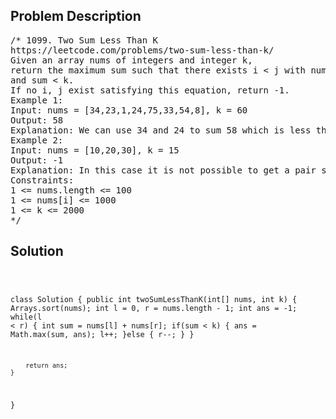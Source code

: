 <!--
<style>
  body { font-family: Arial, sans-serif; }
  .container { max-width: 100%; margin: 0 auto; padding: 10px; }
  .comment-block { max-width: 30%; background-color: #f9f9f9; padding: 10px; border-left: 5px solid #ccc; overflow-wrap: break-word; white-space: pre-wrap; }
  .code-block { background-color: #f4f4f4; padding: 10px; border: 1px solid #ddd; overflow-wrap: break-word; white-space: pre-wrap; }
</style>
-->

<div class='container'>
<h2>Problem Description</h2>
<div class='comment-block'>
<pre>
/* 1099. Two Sum Less Than K
https://leetcode.com/problems/two-sum-less-than-k/
Given an array nums of integers and integer k,
return the maximum sum such that there exists i < j with nums[i] + nums[j] = sum
and sum < k.
If no i, j exist satisfying this equation, return -1.
Example 1:
Input: nums = [34,23,1,24,75,33,54,8], k = 60
Output: 58
Explanation: We can use 34 and 24 to sum 58 which is less than 60.
Example 2:
Input: nums = [10,20,30], k = 15
Output: -1
Explanation: In this case it is not possible to get a pair sum less that 15.
Constraints:
1 <= nums.length <= 100
1 <= nums[i] <= 1000
1 <= k <= 2000
*/
</pre>
</div>

<h2>Solution</h2>
<div class='code-block'>
<pre><code class='language-java'>

class Solution {
    public int twoSumLessThanK(int[] nums, int k) {
        Arrays.sort(nums);
        int l = 0, r = nums.length - 1;
        int ans = -1;
        while(l < r) {
            int sum = nums[l] + nums[r];
            if(sum < k) {
                ans = Math.max(sum, ans);
                l++;
            }else {
                r--;
            }
        }
        
        return ans;
    }
}</code></pre>
</div>
</div>
